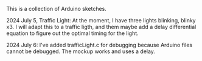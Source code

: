 This is a collection of Arduino sketches.

2024 July 5, Traffic Light: At the moment, I have three lights blinking, blinky x3. I will adapt this to a traffic ligth, and them maybe add a delay differential equation to figure out the optimal timing for the light.

2024 July 6: I've added trafficLight.c for debugging because Arduino files cannot be debugged. The mockup works and uses a delay.
